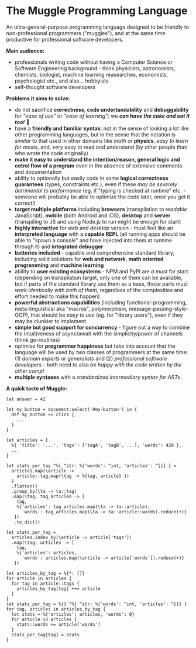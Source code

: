 # The Muggle Programming Language

An ultra-general-purpose programming language designed to be friendly to non-professional programmers ("muggles"), and at the same time productive for professional software developers.

**Main audience:**
- professionals writing code without having a Computer Science or Software Engineering background - think physicists, astronomists, chemists, biologist, machine learning reasearches, economists, psychologist etc., and also... hobbyists
- self-thought software developers

**Problems it aims to solve:**
- do not sacrifice **correctness**, **code undertandability** and **debuggability** for *"ease of use"* or *"ease of learning":* we ***can have the cake and eat it too!*** :cake:
- have a **friendly and familiar syntax**: not in the sense of looking a lot like other programming languages, but in the sense that the notation is *similar* to that used in other domains like *math* or **physics**, *easy to learn for mosts*, and, *very* easy to read and understand (by other people than who wrote the code originally)
- **make it easy to understand the intention/reason, general logic and cotrol flow of a program** even in the absence of extensive comments and documentation
- ability to optionally but easily code in some **logical correctness guarantees** (types, constraints etc.), even if these *may be severely detrimental to performance* (eg. if "typing is checked at runtime" etc. - someone will probably be able to optimize the code later, once you get it *correct!*)
- **target multiple platforms** including **browsers** (transpilation to *readable* JavaScript), **mobile** (both Android and iOS), **desktop** and **server** (transpiling to JS and using Node.js to run might be enough for start)
- **highly interactive** for *web* and *desktop* version - must feel like an **interpreted language** with a **capable REPL** (all running apps should be able to "spawn a console" and have injected into them at runtime through it) and **integrated debugger**
- **batteries included** - capable and comprehensive standard library, including solid solutions for **web and network**, **math oriented programming** and **machine learning**
- ability to **user existing ecosystems** - NPM and PyPI are *a must* for start (depending on transpilation target, only one of them can be available, but if parts of the standard library use them as a base, those parts must *work identically with both of them*, regardless of the complexities and effort needed to make this happen)
- **powerful abstractions capabilities** (including functional-programming, meta-linguistical aka "macros", polymorphism, message-passing-style-OOP), that should be *easy to use* (eg. for "library users"), even if they may be clunkier to implement
- **simple but good support for concurrency** - figure out a way to combine the intuitiveness of async/await with the simplicity/power of channels (think go-routines)
- optimise for **programmer happiness** but take into account that the language will be used by *two* classes of programmers at the same time: (1) *domain experts* or *generalists* and (2) *professional software developers* - both need to also *be happy with the code written by the other camp!*
- **multiple syntaxes** with a *standardized intermediary syntax for ASTs*

**A quick taste of Muggle:**

```
let answer = 42

let my_button = document:select('#my-button') in {
  def my_button << click {
    ...
  }
}
 
let articles = [
  %{ 'title': '...', 'tags': ['tagA', 'tagB', ...], 'words': 420 },
  ...
} 

let stats_per_tag ^%{ ^str: %{'words': ^int, 'articles': ^[]} } =
  articles.map(\article ->
    article::tag.map(\tag -> %{tag, article} })
  )
  .flatten()
  .group_by(\ta -> ta::tag)
  .map(\tag, tag_articles -> [
    tag,
    %{'articles': tag_articles.map(\ta -> ta::article),
      'words': tag_articles.map(\ta -> ta::article::words).reduce(+)}
   ])
   .to_dict()

let stats_per_tag =
  articles.index_by(\article -> article['tags'])
  .map(\tag, articles -> [
    tag,
    %{'articles': articles,
      'words': articles.map(\article -> article['words']).reduce(+)}
   ])

let articles_by_tag = %{*: []}
for article in articles {
  for tag in article::tags {
    articles_by_tag[tag] ++= article
  }
}
let stats_per_tag = %{} ^%{ ^str: %{'words': ^int, 'articles': ^[]} }
for tag, articles in articles_by_tag {
  let stats = %{'articles': articles, 'words': 0}
  for article in articles {
    stats::words += article['words']
  }
  stats_per_tag[tag] = stats
}
```
